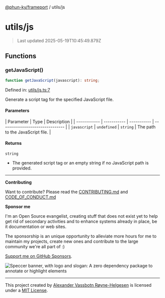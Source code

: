 [@phun-ky/frameport](../README.md) / utils/js

# utils/js

> Last updated 2025-05-19T10:45:49.879Z

## Functions

### getJavaScript()

```ts
function getJavaScript(javascript): string;
```

Defined in: [utils/js.ts:7](https://github.com/phun-ky/frameport/blob/main/src/utils/js.ts#L7)

Generate a script tag for the specified JavaScript file.

#### Parameters

| Parameter    | Type        | Description |
| ------------ | ----------- | ----------- | -------------------------------- |
| `javascript` | `undefined` | `string`    | The path to the JavaScript file. |

#### Returns

`string`

- The generated script tag or an empty string if no JavaScript path is provided.

---

**Contributing**

Want to contribute? Please read the [CONTRIBUTING.md](https://github.com/phun-ky/frameport/blob/main/CONTRIBUTING.md) and [CODE_OF_CONDUCT.md](https://github.com/phun-ky/frameport/blob/main/CODE_OF_CONDUCT.md)

**Sponsor me**

I'm an Open Source evangelist, creating stuff that does not exist yet to help get rid of secondary activities and to enhance systems already in place, be it documentation or web sites.

The sponsorship is an unique opportunity to alleviate more hours for me to maintain my projects, create new ones and contribute to the large community we're all part of :)

[Support me on GitHub Sponsors](https://github.com/sponsors/phun-ky).

![Speccer banner, with logo and slogan: A zero dependency package to annotate or highlight elements](https://github.com/phun-ky/frameport/blob/main/public/frameport-banner.png?raw=true)

---

This project created by [Alexander Vassbotn Røyne-Helgesen](http://phun-ky.net) is licensed under a [MIT License](https://choosealicense.com/licenses/mit/).
